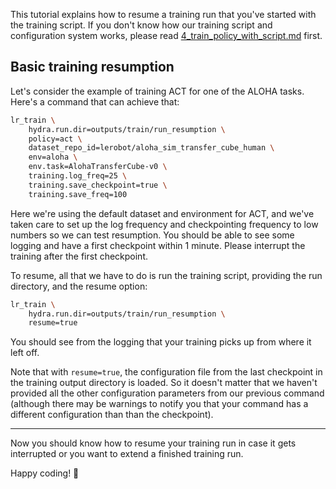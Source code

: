 This tutorial explains how to resume a training run that you've started with the training script. If you don't know how our training script and configuration system works, please read [4_train_policy_with_script.md](./4_train_policy_with_script.md) first.

## Basic training resumption

Let's consider the example of training ACT for one of the ALOHA tasks. Here's a command that can achieve that:

```bash
lr_train \
    hydra.run.dir=outputs/train/run_resumption \
    policy=act \
    dataset_repo_id=lerobot/aloha_sim_transfer_cube_human \
    env=aloha \
    env.task=AlohaTransferCube-v0 \
    training.log_freq=25 \
    training.save_checkpoint=true \
    training.save_freq=100
```

Here we're using the default dataset and environment for ACT, and we've taken care to set up the log frequency and checkpointing frequency to low numbers so we can test resumption. You should be able to see some logging and have a first checkpoint within 1 minute. Please interrupt the training after the first checkpoint.

To resume, all that we have to do is run the training script, providing the run directory, and the resume option:

```bash
lr_train \
    hydra.run.dir=outputs/train/run_resumption \
    resume=true
```

You should see from the logging that your training picks up from where it left off.

Note that with `resume=true`, the configuration file from the last checkpoint in the training output directory is loaded. So it doesn't matter that we haven't provided all the other configuration parameters from our previous command (although there may be warnings to notify you that your command has a different configuration than than the checkpoint).

---

Now you should know how to resume your training run in case it gets interrupted or you want to extend a finished training run.

Happy coding! 🤗
